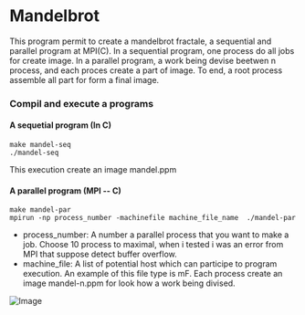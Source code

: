 Mandelbrot
==========

This program permit to create a mandelbrot fractale, a sequential and parallel program  at MPI(C). In a sequential program, one process do all jobs for create image. In a parallel program, a work being devise beetwen n process, and each proces create a part of image. To end, a root process assemble all part for form a final image.

### Compil and execute a programs

#### A sequetial program (In C)
    make mandel-seq
    ./mandel-seq
This execution create an image mandel.ppm

#### A parallel program (MPI -- C)
    make mandel-par
    mpirun -np process_number -machinefile machine_file_name  ./mandel-par

* process_number: A number a parallel process that you want to make a job. Choose 10 process to maximal, when i tested i was an error from MPI that suppose detect buffer overflow.
* machine_file: A list of potential host which can participe to program execution. An example of this file type is mF.
Each process create an image mandel-n.ppm for look how a work being divised.

![Image](Lalmas.github.com/Mandelbrot/img/mandel.ppm)


